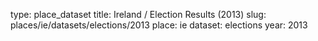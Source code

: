 type: place_dataset
title: Ireland / Election Results (2013)
slug: places/ie/datasets/elections/2013
place: ie
dataset: elections
year: 2013
